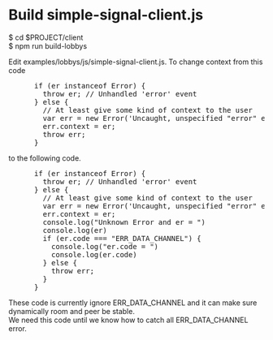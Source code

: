 
# Build simple-signal-client.js  
$ cd $PROJECT/client  
$ npm run build-lobbys  


Edit examples/lobbys/js/simple-signal-client.js. 
To change context from this code  
<pre>
      if (er instanceof Error) {
        throw er; // Unhandled 'error' event
      } else {
        // At least give some kind of context to the user
        var err = new Error('Uncaught, unspecified "error" event. (' + er + ')');
        err.context = er;
        throw err;
      }
</pre>
to the following code.    
<pre>
      if (er instanceof Error) {
        throw er; // Unhandled 'error' event
      } else {
        // At least give some kind of context to the user
        var err = new Error('Uncaught, unspecified "error" event. (' + er + ')');
        err.context = er;
        console.log("Unknown Error and er = ")
        console.log(er)
        if (er.code === "ERR_DATA_CHANNEL") {
          console.log("er.code = ")
          console.log(er.code)
        } else {
          throw err;
        }
      }
</pre>  

These code is currently ignore ERR_DATA_CHANNEL and it can make sure dynamically room and peer be stable.  
We need this code until we know how to catch all ERR_DATA_CHANNEL error.   
